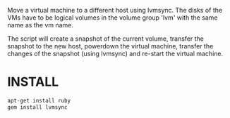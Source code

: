 Move a virtual machine to a different host using lvmsync. The disks of the VMs
have to be logical volumes in the volume group 'lvm' with the same name as the
vm name.

The script will create a snapshot of the current volume, transfer the snapshot to the new host, powerdown the virtual machine, transfer the changes of the snapshot (using lvmsync) and re-start the virtual machine.

INSTALL
=======
```sh
apt-get install ruby
gem install lvmsync
```
